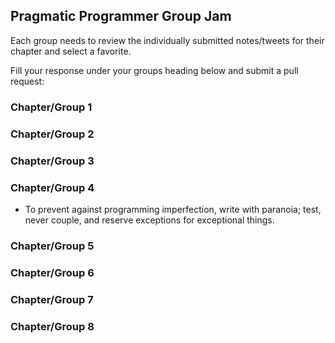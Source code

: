 ## Pragmatic Programmer Group Jam

Each group needs to review the individually submitted notes/tweets for their chapter and select a favorite.

Fill your response under your groups heading below and submit a pull request:

### Chapter/Group 1

### Chapter/Group 2

### Chapter/Group 3

### Chapter/Group 4
  * To prevent against programming imperfection, write with paranoia; test, never couple, and reserve exceptions for exceptional things.

### Chapter/Group 5

### Chapter/Group 6

### Chapter/Group 7

### Chapter/Group 8
